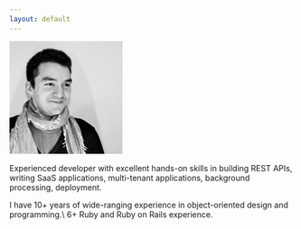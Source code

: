 ```yaml
---
layout: default
---
```


![Leonid Dinershtein](/assets/diner.jpg)

Experienced developer with excellent hands-on skills in building REST APIs, writing SaaS applications, multi-tenant applications, background processing, deployment.

I have 10+ years of wide-ranging experience in object-oriented design and programming.\\
6+ Ruby and Ruby on Rails experience.
